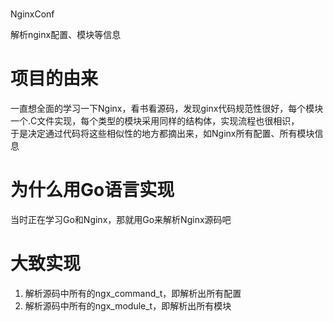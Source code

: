 #
NginxConf

解析nginx配置、模块等信息

# 项目的由来

一直想全面的学习一下Nginx，看书看源码，发现ginx代码规范性很好，每个模块一个.C文件实现，每个类型的模块采用同样的结构体，实现流程也很相识，  
于是决定通过代码将这些相似性的地方都摘出来，如Nginx所有配置、所有模块信息

# 为什么用Go语言实现

当时正在学习Go和Nginx，那就用Go来解析Nginx源码吧

# 大致实现

1. 解析源码中所有的ngx\_command\_t，即解析出所有配置
2. 解析源码中所有的ngx\_module\_t，即解析出所有模块


